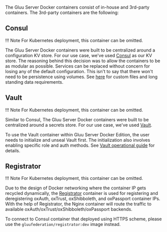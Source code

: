 The Gluu Server Docker containers consist of in-house and 3rd-party containers. The 3rd-party containers are the following:

## Consul

!!! Note
    For Kubernetes deployment, this container can be omitted.

The Gluu Server Docker containers were built to be centralized around a configuration KV store. For our use case, we've used [Consul](https://www.consul.io/) as our KV store. The reasoning behind this decision was to allow the containers to be as modular as possible. Services can be replaced without concern for losing any of the default configuration. This isn't to say that there won't need to be persistence using volumes. See [here](https://github.com/GluuFederation/gluu-docker/blob/3.1.6/examples/single-host/docker-compose.yml) for custom files and long standing data requirements.

## Vault

!!! Note
    For Kubernetes deployment, this container can be omitted.

Similar to Consul, The Gluu Server Docker containers were built to be centralized around a secrets store. For our use case, we've used [Vault](http://vaultproject.io/).

To use the Vault container within Gluu Server Docker Edition, the user needs to initialize and unseal Vault first. The initialization also involves enabling specific role and auth methods. See [Vault operational guide](/operation/vault) for details.

## Registrator

!!! Note
    For Kubernetes deployment, this container can be omitted.

Due to the design of Docker networking where the container IP gets recycled dynamically, the [Registrator](http://gliderlabs.github.io/registrator/latest/) container is used for registering and deregistering oxAuth, oxTrust, oxShibboleth, and oxPassport container IPs. With the help of Registrator, the Nginx container will route the traffic to available oxAuth/oxTrust/oxShibboleth/oxPassport backends.

To connect to Consul container that deployed using HTTPS scheme, please use the `gluufederation/registrator:dev` image instead.
